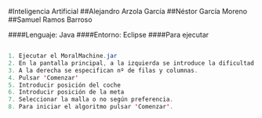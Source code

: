 #Inteligencia Artificial
##Alejandro Arzola García
##Néstor García Moreno
##Samuel Ramos Barroso

####Lenguaje: Java
####Entorno: Eclipse
####Para ejecutar

```java

1. Ejecutar el MoralMachine.jar
2. En la pantalla principal, a la izquierda se introduce la dificultad valor entre 0 y 100.
3. A la derecha se especifican nº de filas y columnas.
4. Pulsar 'Comenzar'
5. Introducir posición del coche
6. Introducir posición de la meta
7. Seleccionar la malla o no según preferencia.
8. Para iniciar el algoritmo pulsar 'Comenzar'.



```
